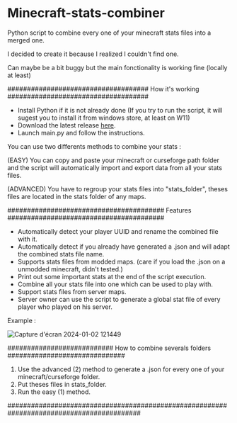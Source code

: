 # Minecraft-stats-combiner
Python script to combine every one of your minecraft stats files into a merged one.

I decided to create it because I realized I couldn't find one.

Can maybe be a bit buggy but the main fonctionality is working fine (locally at least)

#################################### How it's working ####################################

- Install Python if it is not already done (If you try to run the script, it will sugest you to install it from windows store, at least on W11)
- Download the latest release [here](https://github.com/qu4ntik/Minecraft-stats-combiner/releases).
- Launch main.py and follow the instructions.

You can use two differents methods to combine your stats :

(EASY) You can copy and paste your minecraft or curseforge path folder and the script will automatically import and export data from all your stats files.

(ADVANCED) You have to regroup your stats files into "stats_folder", theses files are located in the stats folder of any maps.

######################################## Features ########################################

- Automatically detect your player UUID and rename the combined file with it.
- Automatically detect if you already have generated a .json and will adapt the combined stats file name.
- Supports stats files from modded maps. (care if you load the .json on a unmodded minecraft, didn't tested.)
- Print out some important stats at the end of the script execution.
- Combine all your stats file into one which can be used to play with.
- Support stats files from server maps.
- Server owner can use the script to generate a global stat file of every player who played on his server.

Example :

![Capture d'écran 2024-01-02 121449](https://github.com/qu4ntik/Minecraft-stats-combiner/assets/113895291/020e5021-73a9-44ea-9f12-8640bd75bc0e)

########################### How to combine severals folders ##############################

1. Use the advanced (2) method to generate a .json for every one of your minecraft/curseforge folder.
2. Put theses files in stats_folder.
3. Run the easy (1) method.

##########################################################################################

